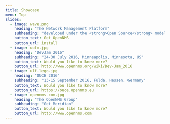 ```yaml
---
title: Showcase
menu: Top
slides:
  - image: wave.png
    heading: "The Network Management Platform"
    subheading: "developed under the <strong>Open Source</strong> model"
    button_text: Get OpenNMS
    button_url: install
  - image: uofm.jpg
    heading: "DevJam 2016"
    subheading: "24-30 July 2016, Minneapolis, Minnesota, US"
    button_text: Would you like to know more?
    button_url: http://www.opennms.org/wiki/Dev-Jam_2016
  - image: ulf-lego.jpg
    heading: "OUCE 2016"
    subheading: "13-15 September 2016, Fulda, Hessen, Germany"
    button_text: Would you like to know more?
    button_url: https://ouce.opennms.eu
  - image: opennms-com.jpg
    heading: "The OpenNMS Group"
    subheading: "Get Meridian"
    button_text: Would you like to know more?
    button_url: http://www.opennms.com
---
```

